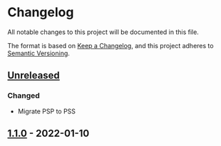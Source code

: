 # Changelog

All notable changes to this project will be documented in this file.

The format is based on [Keep a Changelog](https://keepachangelog.com/en/1.0.0/),
and this project adheres to [Semantic Versioning](https://semver.org/spec/v2.0.0.html).

## [Unreleased]

### Changed

- Migrate PSP to PSS

## [1.1.0] - 2022-01-10

[Unreleased]: https://github.com/giantswarm/etcd-cluster-migrator/compare/v1.1.0...HEAD
[1.1.0]: https://github.com/giantswarm/etcd-cluster-migrator/releases/tag/v1.1.0
